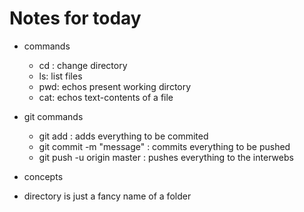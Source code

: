 # Notes for today

* commands
    * cd : change directory
    * ls: list files
    * pwd: echos present working dirctory
    * cat: echos text-contents of a file 
* git commands 
    * git add : adds everything to be commited
    * git commit -m "message" : commits everything to be pushed 
    * git push -u origin master : pushes everything to the interwebs

* concepts 
* directory is just a fancy name of a folder